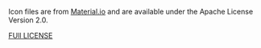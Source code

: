 
Icon files are from [Material.io](https://material.io/icons/) and are available under the Apache License Version 2.0.

[FUll LICENSE](https://github.com/google/material-design-icons/blob/master/LICENSE)
